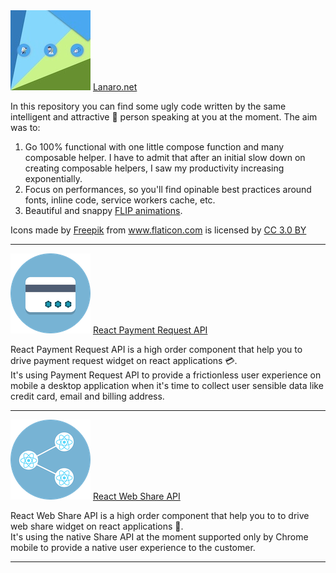 <img src="./images/lanaro.jpg" class="projects-img" alt="Lanaro" />
<a href="https://github.com/marcolanaro/marcolanaro.github.io" target="_blank" title="Repository of lanaro.net" rel="noopener">Lanaro.net</a>

In this repository you can find some ugly code written by the same
intelligent and attractive 🙊 person speaking at you at the moment.
The aim was to:

1. Go 100% functional with one little compose function and many composable helper. I have to admit that after an initial slow down on creating composable helpers, I saw my productivity increasing exponentially.
2. Focus on performances, so you'll find opinable best practices around fonts, inline code, service workers cache, etc.
3. Beautiful and snappy <a href="https://aerotwist.com/blog/flip-your-animations/" target="_blank" title="FLIP Animation" rel="noopener">FLIP animations</a>.

Icons made by <a href="http://www.freepik.com" title="Freepik" target="_blank" rel="noopener" >Freepik</a> from <a href="https://www.flaticon.com/" title="Flaticon" target="_blank" rel="noopener">www.flaticon.com</a> is licensed by <a href="http://creativecommons.org/licenses/by/3.0/" title="Creative Commons BY 3.0" target="_blank" rel="noopener">CC 3.0 BY</a>

---

<img src="./images/paymentrequestapi.png" class="projects-img" alt="Payment request API" />
<a href="https://github.com/marcolanaro/react-payment-request-api" target="_blank" title="React Payment Request API" rel="noopener">React Payment Request API</a>

React Payment Request API is a high order component that help you to drive payment request widget on react applications 💳.\
It's using Payment Request API to provide a frictionless user experience on mobile a desktop application when it's time to collect user sensible data like credit card, email and billing address.

---

<img src="./images/webshareapi.png" class="projects-img" alt="Web share API" />
<a href="https://github.com/marcolanaro/react-web-share-api" target="_blank" title="React Web Share API" rel="noopener">React Web Share API</a>

React Web Share API is a high order component that help you to to drive web share widget on react applications 📌.\
It's using the native Share API at the moment supported only by Chrome mobile to provide a native user experience to the customer.

---
